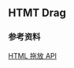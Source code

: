 ## HTMT Drag

<code src="./HtmlDrag.jsx" title='基于h5的的拖拽' description='不能用于移动端'></code>

### 参考资料

[HTML 拖放 API](https://developer.mozilla.org/zh-CN/docs/Web/API/HTML_Drag_and_Drop_API)

